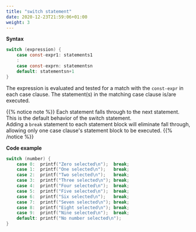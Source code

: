 ```yaml
---
title: "switch statement"
date: 2020-12-23T21:59:06+01:00
weight: 3
---
```


**Syntax**

```c
switch (expression) {
    case const-expr1: statements1
    :
    case const-exprn: statementsn
    default: statementsn+1
}
```

The expression is evaluated and tested for a match with the `const-expr` in each case clause. The statement(s) in the matching case clause is/are executed.

{{% notice note %}}
Each statement falls through to the next statement. This is the default behavior of the switch statement.  
Adding a `break` statement to each statement block will eliminate fall through, allowing only one case clause's statement block to be executed.
{{% /notice %}}

**Code example**

```c
switch (number) {
    case 0:  printf("Zero selected\n");  break;
    case 1:  printf("One selected\n");   break;
    case 2:  printf("Two selected\n");   break;
    case 3:  printf("Three selected\n"); break;
    case 4:  printf("Four selected\n");  break;
    case 5:  printf("Five selected\n");  break;
    case 6:  printf("Six selected\n");   break;
    case 7:  printf("Seven selected\n"); break;
    case 8:  printf("Eight selected\n"); break;
    case 9:  printf("Nine selected\n");  break;
    default: printf("No number selected\n");
}
```
